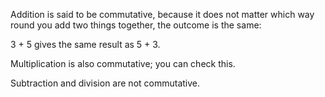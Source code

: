 Addition is said to be commutative, because it does not matter which way
round you add two things together, the outcome is the same:

3 + 5 gives the same result as 5 + 3.

Multiplication is also commutative; you can check this.

Subtraction and division are not commutative.
